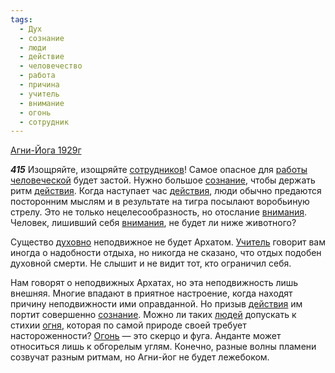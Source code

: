 ```yaml
---
tags:
  - Дух
  - сознание
  - люди
  - действие
  - человечество
  - работа
  - причина
  - учитель
  - внимание
  - огонь
  - сотрудник
---
```


[Агни-Йога 1929г](/agni/1929)

___415___
Изощряйте, изощряйте [сотрудников](/tag/#сотрудник)! Самое опасное для [работы](/tag/#работа) [человеческой](/tag/#человечество) будет застой. Нужно большое [сознание](/tag/#сознание), чтобы держать ритм [действия](/tag/#действие). Когда наступает час [действия](/tag/#действие), люди обычно предаются посторонним мыслям и в результате на тигра посылают воробьиную стрелу. Это не только нецелесообразность, но отослание [внимания](/tag/#внимание). Человек, лишивший себя [внимания](/tag/#внимание), не будет ли ниже животного?   

Существо [духовно](/tag/#Дух) неподвижное не будет Архатом. [Учитель](/tag/#учитель) говорит вам иногда о надобности отдыха, но никогда не сказано, что отдых подобен духовной смерти. Не слышит и не видит тот, кто ограничил себя.   

Нам говорят о неподвижных Архатах, но эта неподвижность лишь внешняя. Многие впадают в приятное настроение, когда находят причину неподвижности ими оправданной. Но призыв [действия](/tag/#действие) им портит совершенно [сознание](/tag/#сознание). Можно ли таких [людей](/tag/#люди) допускать к стихии [огня](/tag/#огонь), которая по самой природе своей требует настороженности? [Огонь](/tag/#огонь) — это скерцо и фуга. Анданте может относиться лишь к обгорелым углям. Конечно, разные волны пламени созвучат разным ритмам, но Агни-йог не будет лежебоком.